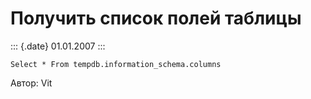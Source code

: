 Получить список полей таблицы
=============================

::: {.date}
01.01.2007
:::

    Select * From tempdb.information_schema.columns

Автор: Vit
